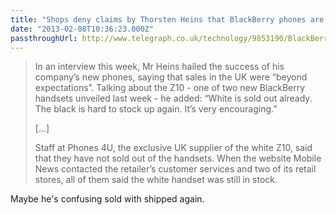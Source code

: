```yaml
---
title: "Shops deny claims by Thorsten Heins that BlackBerry phones are selling out"
date: "2013-02-08T10:36:23.000Z"
passthroughUrl: http://www.telegraph.co.uk/technology/9853190/BlackBerry-10-shops-deny-claims-by-Thorsten-Heins-that-Z10-phones-are-selling-out.html
---
```


> In an interview this week, Mr Heins hailed the success of his company’s new phones, saying that sales in the UK were “beyond expectations”. Talking about the Z10 - one of two new BlackBerry handsets unveiled last week - he added: “White is sold out already. The black is hard to stock up again. It’s very encouraging.”
> 
> \[…\]
> 
> Staff at Phones 4U, the exclusive UK supplier of the white Z10, said that they have not sold out of the handsets. When the website Mobile News contacted the retailer’s customer services and two of its retail stores, all of them said the white handset was still in stock.

Maybe he's confusing sold with shipped again.